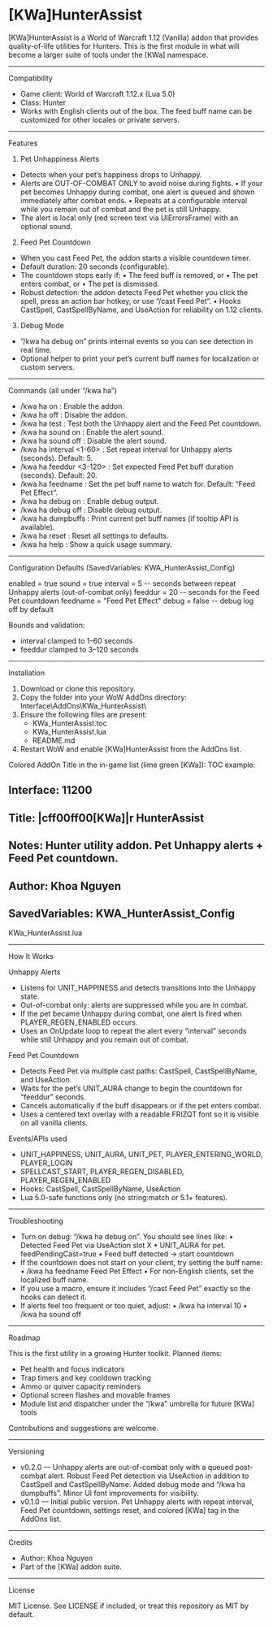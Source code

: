 # [KWa]HunterAssist

[KWa]HunterAssist is a World of Warcraft 1.12 (Vanilla) addon that provides quality-of-life utilities for Hunters.
This is the first module in what will become a larger suite of tools under the [KWa] namespace.

---

Compatibility

- Game client: World of Warcraft 1.12.x (Lua 5.0)
- Class: Hunter
- Works with English clients out of the box. The feed buff name can be customized for other locales or private servers.

---

Features

1. Pet Unhappiness Alerts

- Detects when your pet’s happiness drops to Unhappy.
- Alerts are OUT-OF-COMBAT ONLY to avoid noise during fights.
  • If your pet becomes Unhappy during combat, one alert is queued and shown immediately after combat ends.
  • Repeats at a configurable interval while you remain out of combat and the pet is still Unhappy.
- The alert is local only (red screen text via UIErrorsFrame) with an optional sound.

2. Feed Pet Countdown

- When you cast Feed Pet, the addon starts a visible countdown timer.
- Default duration: 20 seconds (configurable).
- The countdown stops early if:
  • The feed buff is removed, or
  • The pet enters combat, or
  • The pet is dismissed.
- Robust detection: the addon detects Feed Pet whether you click the spell, press an action bar hotkey, or use “/cast Feed Pet”.
  • Hooks CastSpell, CastSpellByName, and UseAction for reliability on 1.12 clients.

3. Debug Mode

- “/kwa ha debug on” prints internal events so you can see detection in real time.
- Optional helper to print your pet’s current buff names for localization or custom servers.

---

Commands (all under “/kwa ha”)

- /kwa ha on : Enable the addon.
- /kwa ha off : Disable the addon.
- /kwa ha test : Test both the Unhappy alert and the Feed Pet countdown.
- /kwa ha sound on : Enable the alert sound.
- /kwa ha sound off : Disable the alert sound.
- /kwa ha interval <1-60> : Set repeat interval for Unhappy alerts (seconds). Default: 5.
- /kwa ha feeddur <3-120> : Set expected Feed Pet buff duration (seconds). Default: 20.
- /kwa ha feedname <buff name> : Set the pet buff name to watch for. Default: “Feed Pet Effect”.
- /kwa ha debug on : Enable debug output.
- /kwa ha debug off : Disable debug output.
- /kwa ha dumpbuffs : Print current pet buff names (if tooltip API is available).
- /kwa ha reset : Reset all settings to defaults.
- /kwa ha help : Show a quick usage summary.

---

Configuration Defaults (SavedVariables: KWA_HunterAssist_Config)

enabled = true
sound = true
interval = 5 -- seconds between repeat Unhappy alerts (out-of-combat only)
feeddur = 20 -- seconds for the Feed Pet countdown
feedname = "Feed Pet Effect"
debug = false -- debug log off by default

Bounds and validation:

- interval clamped to 1–60 seconds
- feeddur clamped to 3–120 seconds

---

Installation

1. Download or clone this repository.
2. Copy the folder into your WoW AddOns directory:
   Interface\AddOns\KWa_HunterAssist\
3. Ensure the following files are present:
   - KWa_HunterAssist.toc
   - KWa_HunterAssist.lua
   - README.md
4. Restart WoW and enable [KWa]HunterAssist from the AddOns list.

Colored AddOn Title in the in-game list (lime green [KWa]):
TOC example:

## Interface: 11200

## Title: |cff00ff00[KWa]|r HunterAssist

## Notes: Hunter utility addon. Pet Unhappy alerts + Feed Pet countdown.

## Author: Khoa Nguyen

## SavedVariables: KWA_HunterAssist_Config

KWa_HunterAssist.lua

---

How It Works

Unhappy Alerts

- Listens for UNIT_HAPPINESS and detects transitions into the Unhappy state.
- Out-of-combat only: alerts are suppressed while you are in combat.
- If the pet became Unhappy during combat, one alert is fired when PLAYER_REGEN_ENABLED occurs.
- Uses an OnUpdate loop to repeat the alert every “interval” seconds while still Unhappy and you remain out of combat.

Feed Pet Countdown

- Detects Feed Pet via multiple cast paths: CastSpell, CastSpellByName, and UseAction.
- Waits for the pet’s UNIT_AURA change to begin the countdown for “feeddur” seconds.
- Cancels automatically if the buff disappears or if the pet enters combat.
- Uses a centered text overlay with a readable FRIZQT font so it is visible on all vanilla clients.

Events/APIs used

- UNIT_HAPPINESS, UNIT_AURA, UNIT_PET, PLAYER_ENTERING_WORLD, PLAYER_LOGIN
- SPELLCAST_START, PLAYER_REGEN_DISABLED, PLAYER_REGEN_ENABLED
- Hooks: CastSpell, CastSpellByName, UseAction
- Lua 5.0-safe functions only (no string:match or 5.1+ features).

---

Troubleshooting

- Turn on debug: “/kwa ha debug on”. You should see lines like:
  • Detected Feed Pet via UseAction slot X
  • UNIT_AURA for pet. feedPendingCast=true
  • Feed buff detected -> start countdown
- If the countdown does not start on your client, try setting the buff name:
  • /kwa ha feedname Feed Pet Effect
  • For non-English clients, set the localized buff name.
- If you use a macro, ensure it includes “/cast Feed Pet” exactly so the hooks can detect it.
- If alerts feel too frequent or too quiet, adjust:
  • /kwa ha interval 10
  • /kwa ha sound off

---

Roadmap

This is the first utility in a growing Hunter toolkit. Planned items:

- Pet health and focus indicators
- Trap timers and key cooldown tracking
- Ammo or quiver capacity reminders
- Optional screen flashes and movable frames
- Module list and dispatcher under the “/kwa” umbrella for future [KWa] tools

Contributions and suggestions are welcome.

---

Versioning

- v0.2.0 — Unhappy alerts are out-of-combat only with a queued post-combat alert. Robust Feed Pet detection via UseAction in addition to CastSpell and CastSpellByName. Added debug mode and “/kwa ha dumpbuffs”. Minor UI font improvements for visibility.
- v0.1.0 — Initial public version. Pet Unhappy alerts with repeat interval, Feed Pet countdown, settings reset, and colored [KWa] tag in the AddOns list.

---

Credits

- Author: Khoa Nguyen
- Part of the [KWa] addon suite.

---

License

MIT License. See LICENSE if included, or treat this repository as MIT by default.
